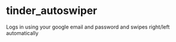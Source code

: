 # tinder_autoswiper
Logs in using your google email and password and swipes right/left automatically
